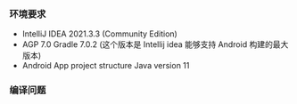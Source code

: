 

### 环境要求
- IntelliJ IDEA 2021.3.3 (Community Edition)
- AGP 7.0 Gradle 7.0.2 (这个版本是 Intellij idea 能够支持 Android 构建的最大版本)
- Android App project structure Java version 11


### 编译问题
